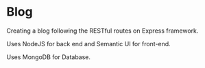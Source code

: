 # Blog

Creating a blog following the RESTful routes on Express framework.

Uses NodeJS for back end and Semantic UI for front-end.

Uses MongoDB for Database.

